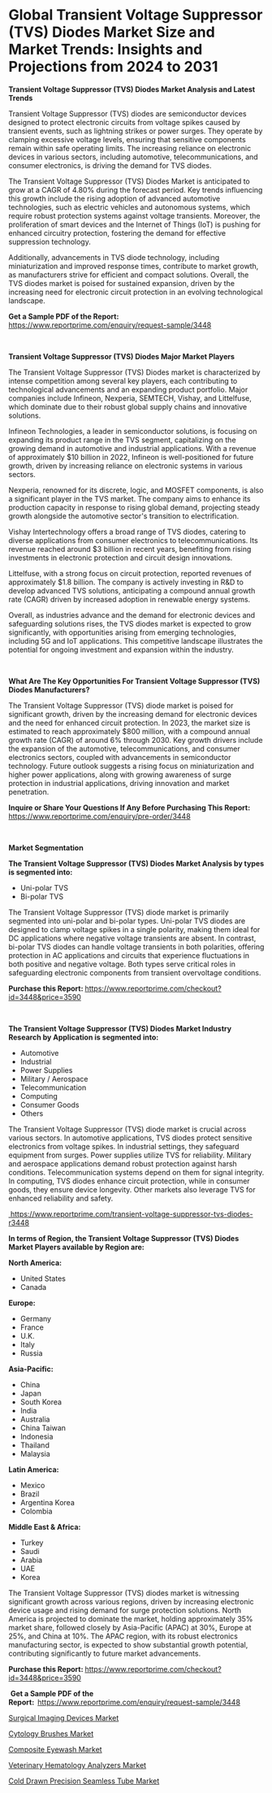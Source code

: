 <p><h1>Global Transient Voltage Suppressor (TVS) Diodes Market Size and Market Trends: Insights and Projections from 2024 to 2031</h1></p><p><strong>Transient Voltage Suppressor (TVS) Diodes Market Analysis and Latest Trends</strong></p>
<p><p>Transient Voltage Suppressor (TVS) diodes are semiconductor devices designed to protect electronic circuits from voltage spikes caused by transient events, such as lightning strikes or power surges. They operate by clamping excessive voltage levels, ensuring that sensitive components remain within safe operating limits. The increasing reliance on electronic devices in various sectors, including automotive, telecommunications, and consumer electronics, is driving the demand for TVS diodes.</p><p>The Transient Voltage Suppressor (TVS) Diodes Market is anticipated to grow at a CAGR of 4.80% during the forecast period. Key trends influencing this growth include the rising adoption of advanced automotive technologies, such as electric vehicles and autonomous systems, which require robust protection systems against voltage transients. Moreover, the proliferation of smart devices and the Internet of Things (IoT) is pushing for enhanced circuitry protection, fostering the demand for effective suppression technology.</p><p>Additionally, advancements in TVS diode technology, including miniaturization and improved response times, contribute to market growth, as manufacturers strive for efficient and compact solutions. Overall, the TVS diodes market is poised for sustained expansion, driven by the increasing need for electronic circuit protection in an evolving technological landscape.</p></p>
<p><strong>Get a Sample PDF of the Report:&nbsp;</strong> <a href="https://www.reportprime.com/enquiry/request-sample/3448">https://www.reportprime.com/enquiry/request-sample/3448</a></p>
<p>&nbsp;</p>
<p><strong>Transient Voltage Suppressor (TVS) Diodes Major Market Players</strong></p>
<p><p>The Transient Voltage Suppressor (TVS) Diodes market is characterized by intense competition among several key players, each contributing to technological advancements and an expanding product portfolio. Major companies include Infineon, Nexperia, SEMTECH, Vishay, and Littelfuse, which dominate due to their robust global supply chains and innovative solutions.</p><p>Infineon Technologies, a leader in semiconductor solutions, is focusing on expanding its product range in the TVS segment, capitalizing on the growing demand in automotive and industrial applications. With a revenue of approximately $10 billion in 2022, Infineon is well-positioned for future growth, driven by increasing reliance on electronic systems in various sectors.</p><p>Nexperia, renowned for its discrete, logic, and MOSFET components, is also a significant player in the TVS market. The company aims to enhance its production capacity in response to rising global demand, projecting steady growth alongside the automotive sector's transition to electrification.</p><p>Vishay Intertechnology offers a broad range of TVS diodes, catering to diverse applications from consumer electronics to telecommunications. Its revenue reached around $3 billion in recent years, benefiting from rising investments in electronic protection and circuit design innovations.</p><p>Littelfuse, with a strong focus on circuit protection, reported revenues of approximately $1.8 billion. The company is actively investing in R&D to develop advanced TVS solutions, anticipating a compound annual growth rate (CAGR) driven by increased adoption in renewable energy systems.</p><p>Overall, as industries advance and the demand for electronic devices and safeguarding solutions rises, the TVS diodes market is expected to grow significantly, with opportunities arising from emerging technologies, including 5G and IoT applications. This competitive landscape illustrates the potential for ongoing investment and expansion within the industry.</p></p>
<p>&nbsp;</p>
<p><strong>What Are The Key Opportunities For Transient Voltage Suppressor (TVS) Diodes Manufacturers?</strong></p>
<p><p>The Transient Voltage Suppressor (TVS) diode market is poised for significant growth, driven by the increasing demand for electronic devices and the need for enhanced circuit protection. In 2023, the market size is estimated to reach approximately $800 million, with a compound annual growth rate (CAGR) of around 6% through 2030. Key growth drivers include the expansion of the automotive, telecommunications, and consumer electronics sectors, coupled with advancements in semiconductor technology. Future outlook suggests a rising focus on miniaturization and higher power applications, along with growing awareness of surge protection in industrial applications, driving innovation and market penetration.</p></p>
<p><strong>Inquire or Share Your Questions If Any Before Purchasing This Report:</strong> <a href="https://www.reportprime.com/enquiry/pre-order/3448">https://www.reportprime.com/enquiry/pre-order/3448</a></p>
<p>&nbsp;</p>
<p><strong>Market Segmentation</strong></p>
<p><strong>The Transient Voltage Suppressor (TVS) Diodes Market Analysis by types is segmented into:</strong></p>
<p><ul><li>Uni-polar TVS</li><li>Bi-polar TVS</li></ul></p>
<p><p>The Transient Voltage Suppressor (TVS) diode market is primarily segmented into uni-polar and bi-polar types. Uni-polar TVS diodes are designed to clamp voltage spikes in a single polarity, making them ideal for DC applications where negative voltage transients are absent. In contrast, bi-polar TVS diodes can handle voltage transients in both polarities, offering protection in AC applications and circuits that experience fluctuations in both positive and negative voltage. Both types serve critical roles in safeguarding electronic components from transient overvoltage conditions.</p></p>
<p><strong>Purchase this Report:&nbsp;</strong><a href="https://www.reportprime.com/checkout?id=3448&price=3590">https://www.reportprime.com/checkout?id=3448&price=3590</a></p>
<p>&nbsp;</p>
<p><strong>The Transient Voltage Suppressor (TVS) Diodes Market Industry Research by Application is segmented into:</strong></p>
<p><ul><li>Automotive</li><li>Industrial</li><li>Power Supplies</li><li>Military / Aerospace</li><li>Telecommunication</li><li>Computing</li><li>Consumer Goods</li><li>Others</li></ul></p>
<p><p>The Transient Voltage Suppressor (TVS) diode market is crucial across various sectors. In automotive applications, TVS diodes protect sensitive electronics from voltage spikes. In industrial settings, they safeguard equipment from surges. Power supplies utilize TVS for reliability. Military and aerospace applications demand robust protection against harsh conditions. Telecommunication systems depend on them for signal integrity. In computing, TVS diodes enhance circuit protection, while in consumer goods, they ensure device longevity. Other markets also leverage TVS for enhanced reliability and safety.</p></p>
<p><a href="https://www.reportprime.com/transient-voltage-suppressor-tvs-diodes-r3448">&nbsp;https://www.reportprime.com/transient-voltage-suppressor-tvs-diodes-r3448</a></p>
<p><strong>In terms of Region, the Transient Voltage Suppressor (TVS) Diodes Market Players available by Region are:</strong></p>
<p>
    <p> <strong> North America: </strong>
        <ul>
            <li>United States</li>
            <li>Canada</li>
        </ul>
        </p> 
    <p> <strong> Europe: </strong>
        <ul>
            <li>Germany</li>
            <li>France</li>
            <li>U.K.</li>
            <li>Italy</li>
            <li>Russia</li>
        </ul>
        </p> 
    <p> <strong> Asia-Pacific: </strong>
        <ul>
            <li>China</li>
            <li>Japan</li>
            <li>South Korea</li>
            <li>India</li>
            <li>Australia</li>
            <li>China Taiwan</li>
            <li>Indonesia</li>
            <li>Thailand</li>
            <li>Malaysia</li>
        </ul>
        </p> 
    <p> <strong> Latin America: </strong>
        <ul>
            <li>Mexico</li>
            <li>Brazil</li>
            <li>Argentina Korea</li>
            <li>Colombia</li>
        </ul>
        </p> 
    <p> <strong> Middle East & Africa: </strong>
        <ul>
            <li>Turkey</li>
            <li>Saudi</li>
            <li>Arabia</li>
            <li>UAE</li>
            <li>Korea</li>
        </ul>
    </p>
    </p>
<p><p>The Transient Voltage Suppressor (TVS) diodes market is witnessing significant growth across various regions, driven by increasing electronic device usage and rising demand for surge protection solutions. North America is projected to dominate the market, holding approximately 35% market share, followed closely by Asia-Pacific (APAC) at 30%, Europe at 25%, and China at 10%. The APAC region, with its robust electronics manufacturing sector, is expected to show substantial growth potential, contributing significantly to future market advancements.</p></p>
<p><strong>Purchase this Report: </strong><a href="https://www.reportprime.com/checkout?id=3448&price=3590">https://www.reportprime.com/checkout?id=3448&price=3590</a></p>
<p>&nbsp;<strong>Get a Sample PDF of the Report:&nbsp;&nbsp;</strong><a href="https://www.reportprime.com/enquiry/request-sample/3448">https://www.reportprime.com/enquiry/request-sample/3448</a></p>
<p><strong></strong></p>
<p><p><a href="https://www.linkedin.com/pulse/what-driving-global-surgical-imaging-devices-market-dive-trends-ijjte?trackingId=DPP8hKI7S1mQoJwK%2Bt%2BU4w%3D%3D">Surgical Imaging Devices Market</a></p><p><a href="https://www.linkedin.com/pulse/cytology-brushes-market-size-share-trends-analysis-report-product-f68ue?trackingId=5kTv8bkVQpiEGoBCdcmQMQ%3D%3D">Cytology Brushes Market</a></p><p><a href="https://issuu.com/reportprime-2/docs/composite-eyewash-market-size-2030._72c0f4824be855">Composite Eyewash Market</a></p><p><a href="https://www.linkedin.com/pulse/how-regions-adapting-veterinary-hematology-analyzers-market-w0hke?trackingId=yEtVGi%2BPQTy0lnQOozwpFw%3D%3D">Veterinary Hematology Analyzers Market</a></p><p><a href="https://issuu.com/reportprime-2/docs/cold-drawn-precision-seamless-tube-_08742671fe6a91">Cold Drawn Precision Seamless Tube Market</a></p></p>